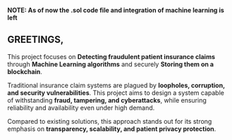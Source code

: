 <b>NOTE: As of now the .sol code file and integration of machine learning is left</b>

<h2>GREETINGS,</h2>  

<p>This project focuses on <b>Detecting fraudulent patient insurance claims</b> through <b>Machine Learning algorithms</b> and securely <b>Storing them on a blockchain</b>.</p>  

<p>Traditional insurance claim systems are plagued by <b>loopholes, corruption, and security vulnerabilities</b>. This project aims to design a system capable of withstanding <b>fraud, tampering, and cyberattacks</b>, while ensuring reliability and availability even under high demand.</p>  

<p>Compared to existing solutions, this approach stands out for its strong emphasis on <b>transparency, scalability, and patient privacy protection</b>.</p>  
